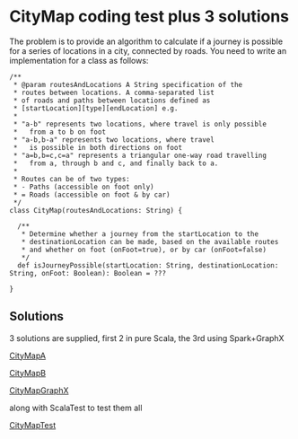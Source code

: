 # CityMap coding test plus 3 solutions #

The problem is to provide an algorithm to calculate if a journey is possible for a series of locations in a city, connected by roads. You need to write an implementation for a class as follows:

    /**
     * @param routesAndLocations A String specification of the 
     * routes between locations. A comma-separated list
     * of roads and paths between locations defined as 
     * [startLocation][type][endLocation] e.g.
     *
     * "a-b" represents two locations, where travel is only possible 
     *   from a to b on foot 
     * "a-b,b-a" represents two locations, where travel 
     *   is possible in both directions on foot
     * "a=b,b=c,c=a" represents a triangular one-way road travelling 
     *   from a, through b and c, and finally back to a.
     *
     * Routes can be of two types:
     * - Paths (accessible on foot only)
     * = Roads (accessible on foot & by car)  
     */
    class CityMap(routesAndLocations: String) {
    
      /**
       * Determine whether a journey from the startLocation to the
       * destinationLocation can be made, based on the available routes
       * and whether on foot (onFoot=true), or by car (onFoot=false)
       */
      def isJourneyPossible(startLocation: String, destinationLocation: String, onFoot: Boolean): Boolean = ???
    
    }



## Solutions ##

3 solutions are supplied, first 2 in pure Scala, the 3rd using Spark+GraphX

[CityMapA](../tree/master/src/main/scala/com/felstar/citymap/CityMapA.scala)

[CityMapB](../tree/master/src/main/scala/com/felstar/citymap/CityMapB.scala)

[CityMapGraphX](../tree/master/src/main/scala/com/felstar/citymap/CityMapGraphX.scala)

along with ScalaTest to test them all

[CityMapTest](../tree/master/src/test/scala/com/felstar/citymap/CityMapTest.scala) 